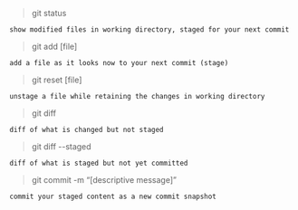 >git status

`show modified files in working directory, staged for your next commit`

>git add [file]

`add a file as it looks now to your next commit (stage)`

>git reset [file]

`unstage a file while retaining the changes in working directory`

>git diff

`diff of what is changed but not staged`

>git diff --staged

`diff of what is staged but not yet committed`

>git commit -m “[descriptive message]”

`commit your staged content as a new commit snapshot`